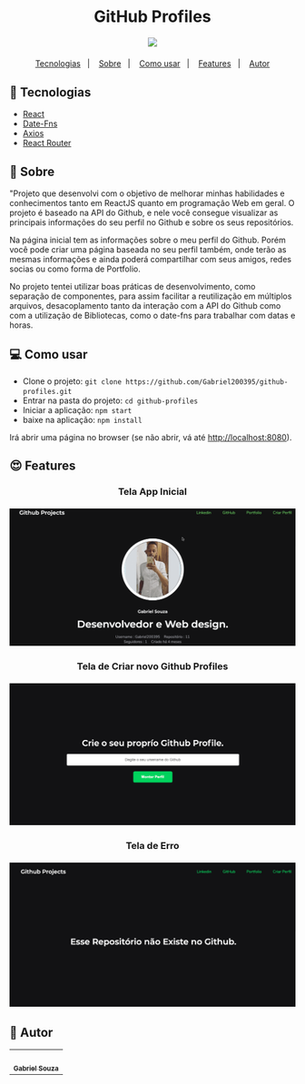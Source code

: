 <h1 align="center">GitHub Profiles</h1>
<h4 align="center">
  <img src="./public/IMG/ApptGithubProfiles.gif"/><br>
</h4>

<p align="center">
  <a href="#tecnologias">Tecnologias</a>&nbsp;&nbsp;&nbsp;|&nbsp;&nbsp;&nbsp;
  <a href="#page_facing_up-sobre">Sobre</a>&nbsp;&nbsp;&nbsp;|&nbsp;&nbsp;&nbsp;
  <a href="#-como-usar">Como usar</a>&nbsp;&nbsp;&nbsp;|&nbsp;&nbsp;&nbsp;
  <a href="#features">Features</a>&nbsp;&nbsp;&nbsp;|&nbsp;&nbsp;&nbsp;
  <a href="#pencil-autor">Autor</a>
</p>

## :wrench: Tecnologias

<!--EXEMPLO:-->

- [React](https://pt-br.reactjs.org/)
- [Date-Fns](https://formik.org/docs/guides/validation)
- [Axios](https://www.npmjs.com/package/date-fns)
- [React Router](https://www.npmjs.com/package/react-router-dom)

## :page_facing_up: Sobre

"Projeto que desenvolvi com o objetivo de melhorar minhas habilidades e conhecimentos tanto em ReactJS quanto em programação Web em geral. O projeto é baseado na API do Github, e nele você consegue visualizar as principais informações do seu perfil no Github e sobre os seus repositórios.

Na página inicial tem as informações sobre o meu perfil do Github. Porém você pode criar uma página baseada no seu perfil também, onde terão as mesmas informações e ainda poderá compartilhar com seus amigos, redes socias ou como forma de Portfolio.

No projeto tentei utilizar boas práticas de desenvolvimento, como separação de componentes, para assim facilitar a reutilização em múltiplos arquivos, desacoplamento tanto da interação com a API do Github como com a utilização de Bibliotecas, como o date-fns para trabalhar com datas e horas.

## 💻 Como usar

- Clone o projeto: `git clone https://github.com/Gabriel200395/github-profiles.git`
- Entrar na pasta do projeto: `cd github-profiles`
- Iniciar a aplicação: `npm start`
- baixe na aplicação: `npm install`

Irá abrir uma página no browser (se não abrir, vá até [http://localhost:8080](http://localhost:8080/)).

## :heart_eyes: Features

<h3 align="center">Tela App Inicial</h3>
<h4 align="center">
  <img src="/public/IMG/appProfilesInicial.gif" /><br>
</h4>

<h3 align="center">Tela de Criar novo Github Profiles</h3>
<h4 align="center">
  <img src="/public/IMG/create-profile.png" /><br>
</h4>

<h3 align="center">Tela de Erro</h3>
<h4 align="center">
  <img src="/public/IMG/Erro.png" /><br>
</h4>

## :pencil: Autor

<table>
  <tr>
    <td align="center"><a href="https://github.com/Gabriel200395"><img src="https://avatars2.githubusercontent.com/u/68435908?s=400&u=9cbee30d93471534b2bd12a6364edd45e618b923&v=4" width="100px;" alt=""/><br /><sub><b>Gabriel Souza</b></sub></a><br /></td>
  <tr>
</table>
